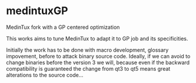# medintuxGP
MedinTux fork with a GP centered optimization

This works aims to tune MedinTux to adapt it to GP job and its specificities.

Initially the work has to be done with macro development, glossary impovement, before to attack binary source code.
Ideally, if we can avoid to change binaries before the version 3 we will, because even if the backward compatibility is guaranteed the change from qt3 to qt5 means great alterations to the source code...
